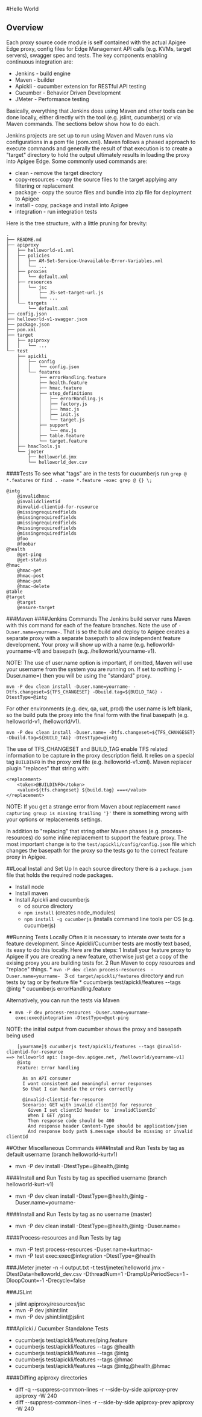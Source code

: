 ﻿#Hello World

## Overview
Each proxy source code module is self contained with the actual Apigee Edge proxy, config files for Edge Management API calls (e.g. KVMs, target servers), swagger spec and tests.
The key components enabling continuous integration are:
* Jenkins - build engine
* Maven - builder
* Apickli - cucumber extension for RESTful API testing
* Cucumber - Behavior Driven Development
* JMeter - Performance testing

Basically, everything that Jenkins does using Maven and other tools can be done locally, either directly with the tool (e.g. jslint, cucumberjs) or via Maven commands. The sections below show how to do each.

Jenkins projects are set up to run using Maven and Maven runs via configurations in a pom file (pom.xml). Maven follows a phased approach to execute commands and generally the result of that execution is to create a "target" directory to hold the output ultimately results in loading the proxy into Apigee Edge. Some commonly used commands are:
* clean - remove the target directory
* copy-resources - copy the source files to the target applying any filtering or replacement
* package - copy the source files and bundle into zip file for deployment to Apigee
* install - copy, package and install into Apigee
* integration - run integration tests

Here is the tree structure, with a little pruning for brevity:
```
.
├── README.md
├── apiproxy
│   ├── helloworld-v1.xml
│   ├── policies
│   │   ├── AM-Set-Service-Unavailable-Error-Variables.xml
│   │   └── ...
│   ├── proxies
│   │   └── default.xml
│   ├── resources
│   │   └── jsc
│   │       ├── JS-set-target-url.js
│   │       └── ...
│   └── targets
│       └── default.xml
├── config.json
├── helloworld-v1-swagger.json
├── package.json
├── pom.xml
├── target
│   ├── apiproxy
│   │   └── ...
└── test
    ├── apickli
    │   ├── config
    │   │   └── config.json
    │   └── features
    │       ├── errorHandling.feature
    │       ├── health.feature
    │       ├── hmac.feature
    │       ├── step_definitions
    │       │   ├── errorHandling.js
    │       │   ├── factory.js
    │       │   ├── hmac.js
    │       │   ├── init.js
    │       │   └── target.js
    │       ├── support
    │       │   └── env.js
    │       ├── table.feature
    │       └── target.feature
    ├── hmacTools.js
    └── jmeter
        ├── helloworld.jmx
        └── helloworld_dev.csv
```

####Tests
To see what "tags" are in the tests for cucumberjs run `grep @ *.features` or `find . -name *.feature -exec grep @ {} \;`
```
@intg
    @invalidhmac
    @invalidclientid
    @invalid-clientid-for-resource
    @missingrequiredfields
    @missingrequiredfields
    @missingrequiredfields
    @missingrequiredfields
    @missingrequiredfields
    @foo
    @foobar
@health
    @get-ping
    @get-status
@hmac
    @hmac-get
    @hmac-post
    @hmac-put
    @hmac-delete
@table
@target
    @target
    @ensure-target
```

###Maven
####Jenkins Commands
The Jenkins build server runs Maven with this command for each of the feature branches. Note the use of `-Duser.name=yourname-`. That is so the build and deploy to Apigee creates a separate proxy with a separate basepath to allow independent feature development. Your proxy will show up with a name (e.g. helloworld-yourname-v1) and basepath (e.g. /helloworld/yourname-v1).

NOTE: The use of user.name option is important, if omitted, Maven will use your username from the system you are running on. If set to nothing (-Duser.name=) then you will be using the "standard" proxy.

```
mvn -P dev clean install -Duser.name=yourname- -Dtfs.changeset=${TFS_CHANGESET} -Dbuild.tag=${BUILD_TAG} -DtestType=@intg
```

For other environments (e.g. dev, qa, uat, prod) the user.name is left blank, so the build puts the proxy into the final form with the final basepath (e.g. helloworld-v1, /helloworld/v1).

```
mvn -P dev clean install -Duser.name= -Dtfs.changeset=${TFS_CHANGESET} -Dbuild.tag=${BUILD_TAG} -DtestType=@intg
```

The use of TFS_CHANGESET and BUILD_TAG enable TFS related information to be capture in the proxy description field. It relies on a special tag `BUILDINFO` in the proxy xml file (e.g. helloworld-v1.xml). Maven replacer plugin "replaces" that string with:
```
<replacement>
    <token>@BUILDINFO</token>
    <value>${tfs.changeset} ${build.tag} ===</value>
</replacement>
```

NOTE: If you get a strange error from Maven about replacement `named capturing group is missing trailing '}'` there is something wrong with your options or replacements settings.

In addition to "replacing" that string other Maven phases (e.g. process-resources) do some inline replacement to support the feature proxy.
The most important change is to the `test/apickli/config/config.json` file which changes the basepath for the proxy so the tests go to the correct feature proxy in Apigee.


##Local Install and Set Up
In each source directory there is a `package.json` file that holds the required node packages.

* Install node
* Install maven
* Install Apickli and cucumberjs
    * cd source directory
    * `npm install` (creates node_modules)
    * `npm install -g cucumberjs` (installs command line tools per OS (e.g. cucumberjs)


##Running Tests Locally
Often it is necessary to interate over tests for a feature development. Since Apickli/Cucumber tests are mostly text based, its easy to do this locally. 
Here are the steps:
1 Install your feature proxy to Apigee if you are creating a new feature, otherwise just get a copy of the exising proxy you are building tests for.
2 Run Maven to copy resources and "replace" things. 
    * `mvn -P dev clean process-resources  -Duser.name=yourname- `
3 `cd target/apickli/features` directory and run tests by tag or by feature file
    * cucumberjs test/apickli/features --tags @intg
    * cucumberjs errorHandling.feature

Alternatively, you can run the tests via Maven
* `mvn -P dev process-resources -Duser.name=yourname- exec:exec@integration -DtestType=@get-ping`

NOTE: the initial output from cucumber shows the proxy and basepath being used
```
    [yourname]$ cucumberjs test/apickli/features --tags @invalid-clientid-for-resource
==> helloworld api: [sage-dev.apigee.net, /helloworld/yourname-v1]
    @intg
    Feature: Error handling

      As an API consumer
      I want consistent and meaningful error responses
      So that I can handle the errors correctly

      @invalid-clientid-for-resource
      Scenario: GET with invalid clientId for resource
        Given I set clientId header to `invalidClientId`
        When I GET /ping
        Then response code should be 400
        And response header Content-Type should be application/json
        And response body path $.message should be missing or invalid clientId
```

##Other Miscellaneous Commands
####Install and Run Tests by tag as default username (branch helloworld-kurtv1)
* mvn -P dev install -DtestType=@health,@intg

####Install and Run Tests by tag as specified username (branch helloworld-kurt-v1)
* mvn -P dev clean install -DtestType=@health,@intg -Duser.name=yourname-

####Install and Run Tests by tag as no username (master)
* mvn -P dev clean install -DtestType=@health,@intg -Duser.name=

####Process-resources and Run Tests by tag
* mvn -P test process-resources -Duser.name=kurtmac-
* mvn -P test exec:exec@integration -DtestType=@health

###JMeter
jmeter -n -l output.txt -t test/jmeter/helloworld.jmx -DtestData=helloworld_dev.csv -DthreadNum=1 -DrampUpPeriodSecs=1 -DloopCount=-1 -Drecycle=false

###JSLint
* jslint apiproxy/resources/jsc
* mvn -P dev jshint:lint
* mvn -P dev jshint:lint@jslint

###Aplicki / Cucumber Standalone Tests
* cucumberjs test/apickli/features/ping.feature
* cucumberjs test/apickli/features --tags @health
* cucumberjs test/apickli/features --tags @intg
* cucumberjs test/apickli/features --tags @hmac
* cucumberjs test/apickli/features --tags @intg,@health,@hmac


####Diffing apiproxy directories
* diff -q --suppress-common-lines -r --side-by-side apiproxy-prev apiproxy -W 240
* diff --suppress-common-lines -r --side-by-side apiproxy-prev apiproxy -W 240
